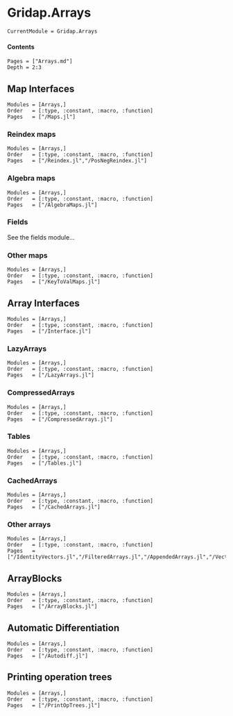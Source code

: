 # Gridap.Arrays

```@meta
CurrentModule = Gridap.Arrays
```

#### Contents

```@contents
Pages = ["Arrays.md"]
Depth = 2:3
```

## Map Interfaces

```@autodocs
Modules = [Arrays,]
Order   = [:type, :constant, :macro, :function]
Pages   = ["/Maps.jl"]
```

### Reindex maps

```@autodocs
Modules = [Arrays,]
Order   = [:type, :constant, :macro, :function]
Pages   = ["/Reindex.jl","/PosNegReindex.jl"]
```

### Algebra maps

```@autodocs
Modules = [Arrays,]
Order   = [:type, :constant, :macro, :function]
Pages   = ["/AlgebraMaps.jl"]
```

### Fields

See the fields module...

### Other maps

```@autodocs
Modules = [Arrays,]
Order   = [:type, :constant, :macro, :function]
Pages   = ["/KeyToValMaps.jl"]
```

## Array Interfaces

```@autodocs
Modules = [Arrays,]
Order   = [:type, :constant, :macro, :function]
Pages   = ["/Interface.jl"]
```

### LazyArrays

```@autodocs
Modules = [Arrays,]
Order   = [:type, :constant, :macro, :function]
Pages   = ["/LazyArrays.jl"]
```

### CompressedArrays

```@autodocs
Modules = [Arrays,]
Order   = [:type, :constant, :macro, :function]
Pages   = ["/CompressedArrays.jl"]
```

### Tables

```@autodocs
Modules = [Arrays,]
Order   = [:type, :constant, :macro, :function]
Pages   = ["/Tables.jl"]
```

### CachedArrays

```@autodocs
Modules = [Arrays,]
Order   = [:type, :constant, :macro, :function]
Pages   = ["/CachedArrays.jl"]
```

### Other arrays

```@autodocs
Modules = [Arrays,]
Order   = [:type, :constant, :macro, :function]
Pages   = ["/IdentityVectors.jl","/FilteredArrays.jl","/AppendedArrays.jl","/VectorsWithEntryRemoved.jl","/VectorsWithEntryInserted.jl","/ArrayPairs.jl"]
```

## ArrayBlocks

```@autodocs
Modules = [Arrays,]
Order   = [:type, :constant, :macro, :function]
Pages   = ["/ArrayBlocks.jl"]
```

## Automatic Differentiation

```@autodocs
Modules = [Arrays,]
Order   = [:type, :constant, :macro, :function]
Pages   = ["/Autodiff.jl"]
```

## Printing operation trees

```@autodocs
Modules = [Arrays,]
Order   = [:type, :constant, :macro, :function]
Pages   = ["/PrintOpTrees.jl"]
```
